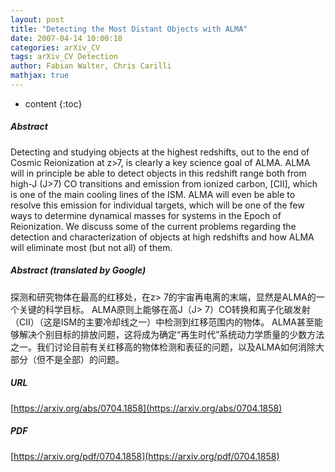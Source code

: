 ```yaml
---
layout: post
title: "Detecting the Most Distant Objects with ALMA"
date: 2007-04-14 10:00:18
categories: arXiv_CV
tags: arXiv_CV Detection
author: Fabian Walter, Chris Carilli
mathjax: true
---
```


* content
{:toc}

##### Abstract
Detecting and studying objects at the highest redshifts, out to the end of Cosmic Reionization at z>7, is clearly a key science goal of ALMA. ALMA will in principle be able to detect objects in this redshift range both from high-J (J>7) CO transitions and emission from ionized carbon, [CII], which is one of the main cooling lines of the ISM. ALMA will even be able to resolve this emission for individual targets, which will be one of the few ways to determine dynamical masses for systems in the Epoch of Reionization. We discuss some of the current problems regarding the detection and characterization of objects at high redshifts and how ALMA will eliminate most (but not all) of them.

##### Abstract (translated by Google)
探测和研究物体在最高的红移处，在z> 7的宇宙再电离的末端，显然是ALMA的一个关键的科学目标。 ALMA原则上能够在高J（J> 7）CO转换和离子化碳发射（CII）（这是ISM的主要冷却线之一）中检测到红移范围内的物体。 ALMA甚至能够解决个别目标的排放问题，这将成为确定“再生时代”系统动力学质量的少数方法之一。我们讨论目前有关红移高的物体检测和表征的问题，以及ALMA如何消除大部分（但不是全部）的问题。

##### URL
[https://arxiv.org/abs/0704.1858](https://arxiv.org/abs/0704.1858)

##### PDF
[https://arxiv.org/pdf/0704.1858](https://arxiv.org/pdf/0704.1858)

